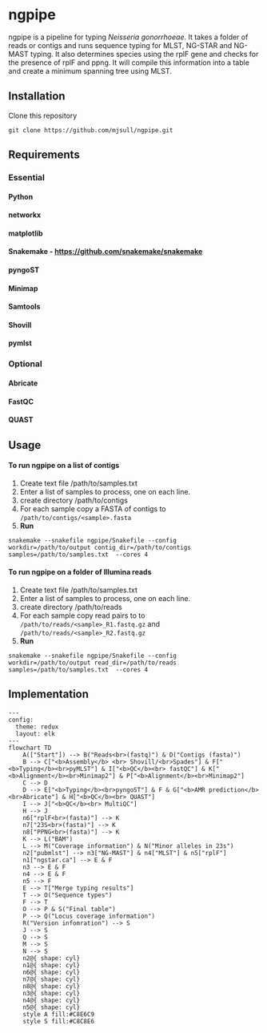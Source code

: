 # ngpipe
 
ngpipe is a pipeline for typing _Neisseria gonorrhoeae_.
It takes a folder of reads or contigs and runs sequence typing for MLST, NG-STAR and NG-MAST typing.
It also determines species using the rplF gene and checks for the presence of rplF and ppng.
It will compile this information into a table and create a minimum spanning tree using MLST.

## Installation

Clone this repository

```git clone https://github.com/mjsull/ngpipe.git```

## Requirements
### Essential
#### Python
#### networkx
#### matplotlib
#### Snakemake - https://github.com/snakemake/snakemake
#### pyngoST
#### Minimap
#### Samtools
#### Shovill
#### pymlst


### Optional
#### Abricate
#### FastQC
#### QUAST

## Usage

#### To run ngpipe on a list of contigs
1. Create text file /path/to/samples.txt
2. Enter a list of samples to process, one on each line.
3. create directory /path/to/contigs
4. For each sample copy a FASTA of contigs to ```/path/to/contigs/<sample>.fasta```
5. __Run__

```snakemake --snakefile ngpipe/Snakefile --config workdir=/path/to/output contig_dir=/path/to/contigs  samples=/path/to/samples.txt  --cores 4```

#### To run ngpipe on a folder of Illumina reads
1. Create text file /path/to/samples.txt
2. Enter a list of samples to process, one on each line.
3. create directory /path/to/reads
4. For each sample copy read pairs to to ```/path/to/reads/<sample>_R1.fastq.gz``` and ```/path/to/reads/<sample>_R2.fastq.gz```
5. __Run__

```snakemake --snakefile ngpipe/Snakefile --config workdir=/path/to/output read_dir=/path/to/reads  samples=/path/to/samples.txt  --cores 4```



## Implementation

```mermaid
---
config:
  theme: redux
  layout: elk
---
flowchart TD
    A(["Start"]) --> B("Reads<br>(fastq)") & D("Contigs (fasta)")
    B --> C["<b>Assembly</b> <br> Shovill/<br>Spades"] & F["<b>Typing</b><br>pyMLST"] & I["<b>QC</b><br> fastQC"] & K["<b>Alignment</b><br>Minimap2"] & P["<b>Alignment</b><br>Minimap2"]
    C --> D
    D --> E["<b>Typing</b><br>pyngoST"] & F & G["<b>AMR prediction</b><br>Abricate"] & H["<b>QC</b><br> QUAST"]
    I --> J["<b>QC</b><br> MultiQC"]
    H --> J
    n6["rplF<br>(fasta)"] --> K
    n7["23S<br>(fasta)"] --> K
    n8["PPNG<br>(fasta)"] --> K
    K --> L("BAM")
    L --> M("Coverage information") & N("Minor alleles in 23s")
    n2["pubmlst"] --> n3["NG-MAST"] & n4["MLST"] & n5["rplF"]
    n1["ngstar.ca"] --> E & F
    n3 --> E & F
    n4 --> E & F
    n5 --> F
    E --> T["Merge typing results"]
    T --> O("Sequence types")
    F --> T
    O --> P & S("Final table")
    P --> Q("Locus coverage information")
    R("Version infomration") --> S
    J --> S
    Q --> S
    M --> S
    N --> S
    n2@{ shape: cyl}
    n1@{ shape: cyl}
    n6@{ shape: cyl}
    n7@{ shape: cyl}
    n8@{ shape: cyl}
    n3@{ shape: cyl}
    n4@{ shape: cyl}
    n5@{ shape: cyl}
    style A fill:#C8E6C9
    style S fill:#C8C8E6
```